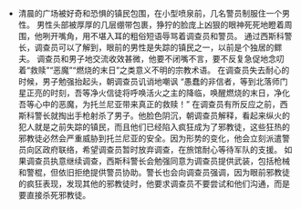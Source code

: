 - 清晨的广场被好奇和恐惧的镇民包围，在小型喷泉前，几名警员制服住一个男性。
  男性头部被厚厚的几层绷带包裹，狰狞的脸庞上凶狠的眼神死死地瞪着周围，他咧开嘴角，用不堪入耳的粗俗短语辱骂着调查员和警员。
  通过西斯科警长，调查员可以了解到，眼前的男性是失踪的镇民之一，以前是个独居的鳏夫。
  调查员和男子地交流收效甚微，他要不闭嘴不言，要不反复急促地念叨着“救赎”“恶魔”“燃烧的末日”之类意义不明的宗教术语。
  在调查员失去耐心的时候，男子勉强抬起头，朝调查员讥诮地嘲讽
  “愚蠢的非信者，等到北落师门星正亮的时刻，吾等净火信徒将呼唤活火之主的降临，唤醒燃烧的末日，净化吾等心中的恶魔，为托兰尼亚带来真正的救赎！”
  在调查员有所反应之前，西斯科警长就掏出手枪射杀了男子。他脸色阴沉，朝调查员解释，看起来纵火的犯人就是之前失踪的镇民，而且他们已经陷入疯狂成为了邪教徒，这些狂热的邪教徒必然会严重威胁到托兰尼亚的安全。因为形势的变化，他会立刻派遣警员向区政府联络，希望调查员暂时放弃调查，在旅馆耐心等待军队的支援。
  如果调查员执意继续调查，西斯科警长会勉强同意为调查员提供武装，包括枪械和警棍，但依旧拒绝提供警员协助。警长也会向调查员强调，因为眼前邪教徒的疯狂表现，发现其他的邪教徒时，他要求调查员不要尝试和他们沟通，而是要直接杀死邪教徒。